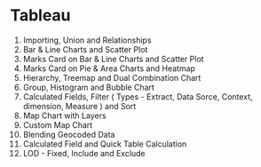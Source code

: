 # Tableau

01) Importing, Union and Relationships
02) Bar & Line Charts and Scatter Plot
03) Marks Card on Bar & Line Charts and Scatter Plot
04) Marks Card on Pie & Area Charts and Heatmap
05) Hierarchy, Treemap and Dual Combination Chart
06) Group, Histogram and Bubble Chart
07) Calculated Fields, Filter ( Types - Extract, Data Sorce, Context, dimension, Measure ) and Sort
08) Map Chart with Layers
09) Custom Map Chart
10) Blending Geocoded Data
11) Calculated Field and Quick Table Calculation
12) LOD - Fixed, Include and Exclude
